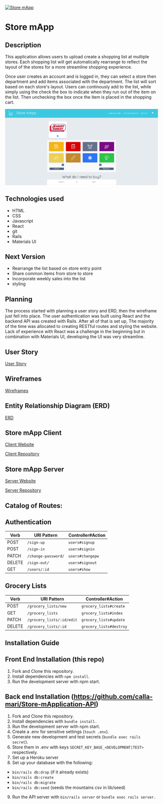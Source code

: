 [![Store mApp](https://i.imgur.com/mPywnJL.png)](https://calla-mari.github.io/grocery-store-client/)

# Store mApp

## Description

This application allows users to upload create a shopping list at multiple stores.  Each shopping list will get automatically rearrange to reflect the layout of the stores for a more streamline shopping experience.

Once user creates an account and is logged in, they can select a store then department and add items associated with the department.  The list will sort based on each store's layout.  Users can continously add to the list, while simply using the check the box to indicate when they run out of the item on the list.  Then unchecking the box once the item is placed in the shopping cart.

![Image of App](/app.png)

## Technologies used

- HTML
- CSS
- Javascript
- React
- git
- Rails
- Materials UI

## Next Version

- Rearrange the list based on store entry point
- Share common items from store to store
- Incorporate weekly sales into the list
- styling

## Planning

The process started with planning a user story and ERD, then the wireframe just fell into place.  The user authentication was built using React and the backend API was created with Rails.  After all of that is set up, The majority of the time was allocated to creating RESTful routes and styling the website.  Lack of experience with React was a challenge in the beginning but in combination with Materials UI, developing the UI was very streamline.

## User Story

[User Story](https://i.imgur.com/zKVDD3M.png)

## Wireframes

[Wireframes](https://imgur.com/a/CKpCRym)

## Entity Relationship Diagram (ERD)

[ERD](https://i.imgur.com/hroANbd.png)

## Store mApp Client

[Client Website](https://calla-mari.github.io/Store-mApplication-Client/)

[Client Repository](https://github.com/calla-mari/Store-mApplication-Client)

## Store mApp Server

[Server Website](https://store-mapplication.herokuapp.com/)

[Server Repository](https://github.com/calla-mari/Store-mApplication-API)

## Catalog of Routes:
## Authentication

| Verb   | URI Pattern            | Controller#Action |
|--------|------------------------|-------------------|
| POST   | `/sign-up`             | `users#signup`    |
| POST   | `/sign-in`             | `users#signin`    |
| PATCH  | `/change-password/`    | `users#changepw`  |
| DELETE | `/sign-out/`           | `users#signout`   |
| GET    | `/users/:id`           | `users#show`      |


## Grocery Lists

| Verb   | URI Pattern              | Controller#Action          |
|--------|--------------------------|----------------------------|
| POST   | `/grocery_lists/new`     | `grocery_lists#create`     |
| GET    | `/grocery_lists`         | `grocery_lists#index`      |
| PATCH  | `/grocery_lists/:id/edit`| `grocery_lists#update`     |
| DELETE | `/grocery_lists/:id`     | `grocery_lists#destroy`    |

## Installation Guide

## Front End Installation (this repo)
1. Fork and Clone this repository.
2. Install dependencies with `npm install`.
3. Run the development server with npm start.

## Back end Installation (https://github.com/calla-mari/Store-mApplication-API)

1. Fork and Clone this repository.
2. Install dependencies with `bundle install.`
3. Run the development server with npm start.
4. Create a .env for sensitive settings (`touch .env`).
5. Generate new development and test secrets (`bundle exec rails secret`).
6. Store them in .env with keys `SECRET_KEY_BASE_<DEVELOPMENT|TEST>` respectively.
7. Set up a Heroku server
8. Set up your database with the following:
  - `bin/rails db:drop` (if it already exists)
  - `bin/rails db:create`
  - `bin/rails db:migrate`
  - `bin/rails db:seed` (seeds the mountains csv in lib/seed)
9. Run the API server with `bin/rails server` or `bundle exec rails server.`